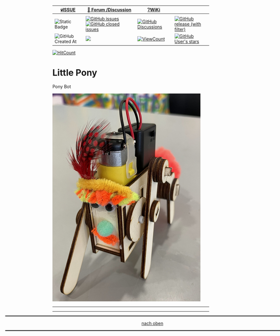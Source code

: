 <a name="oben"></a>

<div align="center">

|[:skull:ISSUE](https://github.com/frankyhub/Little_Pony/issues?q=is%3Aissue)|[:speech_balloon: Forum /Discussion](https://github.com/frankyhub/Little_Pony/discussions)|[:grey_question:WiKi](https://github.com/frankyhub/Little_Pony/wiki)||
|--|--|--|--|
| | | | |
|![Static Badge](https://img.shields.io/badge/RepoNr.:-%2052-blue)|<a href="https://github.com/frankyhub/Little_Pony/issues">![GitHub issues](https://img.shields.io/github/issues/frankyhub/Little_Pony)![GitHub closed issues](https://img.shields.io/github/issues-closed/frankyhub/Little_Pony)|<a href="https://github.com/frankyhub/Little_Pony/discussions">![GitHub Discussions](https://img.shields.io/github/discussions/frankyhub/Little_Pony)|<a href="https://github.com/frankyhub/Little_Pony/releases">![GitHub release (with filter)](https://img.shields.io/github/v/release/frankyhub/Little_Pony)|
|![GitHub Created At](https://img.shields.io/github/created-at/frankyhub/Little_Pony)| <a href="https://github.com/frankyhub/Little_Pony/pulse" alt="Activity"><img src="https://img.shields.io/github/commit-activity/m/badges/shields" />| <a href="https://github.com/frankyhub/Little_Pony/graphs/traffic"><img alt="ViewCount" src="https://views.whatilearened.today/views/github/frankyhub/github-clone-count-badge.svg">  |<a href="https://github.com/frankyhub?tab=stars"> ![GitHub User's stars](https://img.shields.io/github/stars/frankyhub)|
</div>

[![HitCount](https://hits.dwyl.com/frankyhub/Little_Pony.svg?style=flat-square)](http://hits.dwyl.com/frankyhub/Little_Pony)

# Little Pony
Pony Bot

![Little_Pony](/pic/IMG_9603.png)


---

<div style="position:absolute; left:2cm; ">   
<ol class="breadcrumb" style="border-top: 2px solid black;border-bottom:2px solid black; height: 45px; width: 900px;"> <p align="center"><a href="#oben">nach oben</a></p></ol>
</div>  

---
